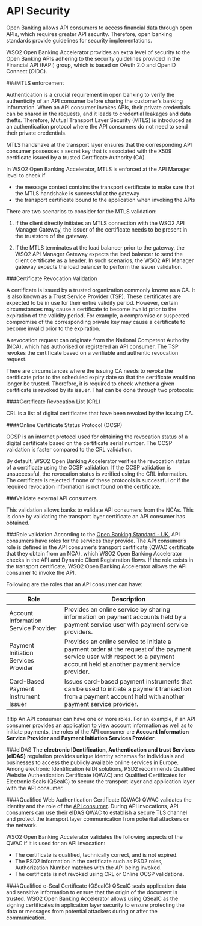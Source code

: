 # API Security

Open Banking allows API consumers to access financial data through open APIs, which requires greater API security. Therefore, 
open banking standards provide guidelines for security implementations.

WSO2 Open Banking Accelerator provides an extra level of security to the Open Banking APIs adhering to the security guidelines 
provided in the Financial API (FAPI) group, which is based on OAuth 2.0 and OpenID Connect (OIDC). 

###MTLS enforcement

Authentication is a  crucial requirement in open banking to verify the authenticity of an API consumer before sharing the 
customer’s banking information. When an  API consumer invokes APIs, their private credentials can be shared in the requests, 
and it leads to credential leakages and data thefts. Therefore, Mutual Transport Layer Security (MTLS) is introduced as 
an authentication protocol where the API consumers do not need to send their private credentials.

MTLS handshake at the transport layer ensures that the corresponding API consumer possesses a secret key that is associated 
with the X509 certificate issued by a trusted Certificate Authority (CA).

In WSO2 Open Banking Accelerator, MTLS is enforced at the API Manager level to check if 

- the message context contains the transport certificate to make sure that the MTLS handshake is successful at the gateway
- the transport certificate bound to the application when invoking the APIs

There are two scenarios to consider for the MTLS validation:

1. If the client directly initiates an MTLS connection with the WSO2 API Manager Gateway, the issuer of the certificate needs 
to be present in the truststore of the gateway.

2. If the MTLS terminates at the load balancer prior to the gateway, the WSO2 API Manager Gateway expects the load balancer 
to send the client certificate as a header. In such scenarios, the WSO2 API Manager gateway expects the load balancer to 
perform the issuer validation.

###Certificate Revocation Validation 

A certificate is issued by a trusted organization commonly known as a CA. It is also known as 
a Trust Service Provider (TSP). These certificates are expected to be in use for their entire validity period. However, 
certain circumstances may cause a certificate to become invalid prior to the expiration of the validity period. 
For example, a compromise or suspected compromise of the corresponding private key may cause a certificate to become invalid 
prior to the expiration.  

A revocation request can originate from the National Competent Authority (NCA), which has authorised or registered an API 
consumer. The TSP revokes the certificate based on a verifiable and  authentic revocation request.

There are circumstances where the issuing CA needs to revoke the certificate prior to the scheduled expiry date so that the 
certificate would no longer be trusted. Therefore, it is required to check whether a given certificate is revoked by its 
issuer. That can be done through two protocols:

####Certificate Revocation List (CRL)
 
CRL is a list of digital certificates that have been revoked by the issuing CA.

####Online Certificate Status Protocol (OCSP)
 
OCSP is an internet protocol used for obtaining the revocation status of a digital certificate based on the certificate 
serial number. The OCSP validation is faster compared to the CRL validation.

By default, WSO2 Open Banking Accelerator verifies the revocation status of a certificate using the OCSP validation. If the 
OCSP validation is unsuccessful, the revocation status is verified using the CRL information. The certificate is rejected 
if none of these protocols is successful or if the required revocation information is not found on the certificate.

###Validate external API consumers

This validation allows banks to validate API consumers from the NCAs. This is done by 
validating the transport layer certificate an API consumer has obtained. 

###Role validation 
According to the [Open Banking Standard - UK](https://www.openbanking.org.uk/about-us/glossary/), API consumers have roles 
for the services they provide. The API consumer’s role is defined in the API consumer’s transport certificate (QWAC certificate 
that they obtain from an NCA), which WSO2 Open Banking Accelerator checks in the API and Dynamic Client Registration flows. 
If the role exists in the transport certificate, WSO2 Open Banking Accelerator allows the API consumer to invoke the API.

Following are the roles that an API consumer can have:

 | Role | Description  |
 |---------|---------    |
 |Account Information Service Provider|Provides an online service by sharing information on payment accounts held by a payment service user with payment service providers.|
 |Payment Initiation Services Provider|Provides an online service to initiate a payment order at the request of the payment service user with respect to a payment account held at another payment service provider.|
 |Card-Based Payment Instrument Issuer|Issues card-based payment instruments that can be used to initiate a payment transaction from a payment account held with another payment service provider.|

!!!tip
    An API consumer can have one or more roles. For an example, if an API consumer provides an application to view account 
    information as well as to initiate payments, the roles of the API consumer are **Account Information Service Provider** 
    and **Payment Initiation Services Provider**.
     
###eIDAS 
The **electronic IDentification, Authentication and trust Services (eIDAS)** regulation provides unique identity schemas for individuals and businesses to access the publicly available online 
services in Europe. Among electronic Identification (eID) solutions, PSD2 recommends Qualified Website Authentication 
Certificate (QWAC) and Qualified Certificates for Electronic Seals (QSealC) to secure the transport layer and application 
layer with the API consumer.

####Qualified Web Authentication Certificate (QWAC)
QWAC validates the identity and the role of the [API consumer](#role-validation). During API invocations, API consumers can use their eIDAS 
QWAC to establish a secure TLS channel and protect the transport layer communication from potential attackers on the network. 

WSO2 Open Banking Accelerator validates the following aspects of the QWAC if it is used for an API invocation:

- The certificate is qualified, technically correct, and is not expired.
- The PSD2 information in the certificate such as PSD2 roles, Authorization Number matches with the API being invoked.
- The certificate is not revoked using CRL or Online OCSP validations.

####Qualified e-Seal Certificate (QSealC) 
QSealC seals application data and sensitive information to ensure that the origin of the document is trusted. WSO2 Open 
Banking Accelerator allows using QSealC as the signing certificates in application layer security to ensure protecting the 
data or messages from potential attackers during or after the communication.



